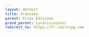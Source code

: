 ```yaml
---
layout: default
title: Francese
parent: Prima Edizione
grand_parent: Localizzazioni
redirect_to: https://fr.cairnrpg.com
---
```

